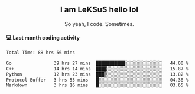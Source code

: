 <h2 align="center">I am LeKSuS hello lol</h2>
<p align="center">So yeah, I code. Sometimes.</p>

#### :computer: Last month coding activity
<!--START_SECTION:waka-->

```txt
Total Time: 88 hrs 56 mins

Go                39 hrs 27 mins  ███████████░░░░░░░░░░░░░░   44.00 %
C++               14 hrs 14 mins  ████░░░░░░░░░░░░░░░░░░░░░   15.87 %
Python            12 hrs 23 mins  ███▒░░░░░░░░░░░░░░░░░░░░░   13.82 %
Protocol Buffer   3 hrs 55 mins   █░░░░░░░░░░░░░░░░░░░░░░░░   04.38 %
Markdown          3 hrs 16 mins   █░░░░░░░░░░░░░░░░░░░░░░░░   03.65 %
```

<!--END_SECTION:waka-->
